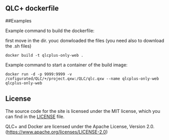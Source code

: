 ## QLC+ dockerfile

##Examples

Example command to build the dockerfile:

first move in the dir. youc donwloaded the files (you need also to download the .sh files)

```shell
docker build -t qlcplus-only-web .
```

Example command to start a container of the build image:

```shell
docker run -d -p 9999:9999 -v /cofigurated/QLC/+/project.qxw:/QLC/qlc.qxw --name qlcplus-only-web qlcplus-only-web
````

## License

The source code for the site is licensed under the MIT license, which you can find in
the [LICENSE](https://github.com/laustock/qlc-plus-docker/blob/main/LICENSE) file.

QLC+ and Docker are licensed under the Apache License, Version 2.0. (https://www.apache.org/licenses/LICENSE-2.0)
